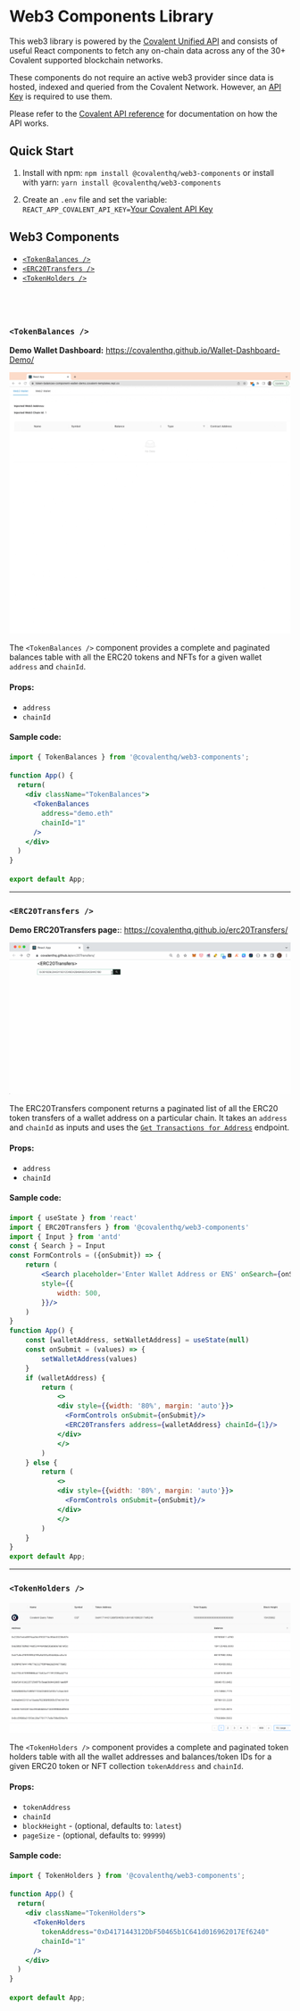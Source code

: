 # Web3 Components Library

This web3 library is powered by the [Covalent Unified API](https://www.covalenthq.com/?utm_source=web3_components&utm_medium=docs) and consists of useful React components to fetch any on-chain data across any of the 30+ Covalent supported blockchain networks.

These components do not require an active web3 provider since data is hosted, indexed and queried from the Covalent Network. However, an [API Key](https://www.covalenthq.com/platform?utm_source=web3_components&utm_medium=docs) is required to use them.

Please refer to the [Covalent API reference](https://www.covalenthq.com/docs/api/#/0/0/USD/1?utm_source=web3_components&utm_medium=docs) for documentation on how the API works.

## Quick Start

1. Install with npm: `npm install @covalenthq/web3-components` or install with yarn: `yarn install @covalenthq/web3-components`

2. Create an `.env` file and set the variable: `REACT_APP_COVALENT_API_KEY=`[Your Covalent API Key](https://covalenthq.com/platform/?utm_source=covalent-react&utm_medium=web3-resource)

## Web3 Components

- [`<TokenBalances />`](#tokenbalances)
- [`<ERC20Transfers />`](#erc20transfers)
- [`<TokenHolders />`](#tokenholders)

&nbsp;
---

### `<TokenBalances />`

**Demo Wallet Dashboard:** https://covalenthq.github.io/Wallet-Dashboard-Demo/

![Token balances demo](https://github.com/covalenthq/web3-resources/blob/main/components/src/assets/token-balances-rc-demo.gif?raw=true)

The `<TokenBalances />` component provides a complete and paginated balances table with all the ERC20 tokens and NFTs for a given wallet `address` and `chainId`.

#### Props:
- `address`
- `chainId`


#### Sample code:
```jsx
import { TokenBalances } from '@covalenthq/web3-components';

function App() {
  return(
    <div className="TokenBalances">
      <TokenBalances
        address="demo.eth"
        chainId="1"
      />
    </div>
  )
}

export default App;
```  
---

### `<ERC20Transfers />`  

**Demo ERC20Transfers page:**: https://covalenthq.github.io/erc20Transfers/

![ERC20Transfers Demo](https://github.com/covalenthq/web3-resources/blob/main/components/src/assets/erc20Transfers-rc-demo.gif?raw=true)

The ERC20Transfers component returns a paginated list of all the ERC20 token transfers of a wallet address on a particular chain. It takes an `address` and `chainId` as inputs and uses the [`Get Transactions for Address`](https://www.covalenthq.com/docs/api/#/0/Get%20transactions%20for%20address/USD/1) endpoint.

#### Props:
- `address`  
- `chainId`  

#### Sample code:
``` jsx
import { useState } from 'react'
import { ERC20Transfers } from '@covalenthq/web3-components'
import { Input } from 'antd'
const { Search } = Input
const FormControls = ({onSubmit}) => {
    return (
        <Search placeholder='Enter Wallet Address or ENS' onSearch={onSubmit} enterButton
        style={{
            width: 500,
        }}/>
    )
}
function App() {
    const [walletAddress, setWalletAddress] = useState(null)
    const onSubmit = (values) => {
        setWalletAddress(values)
    }
    if (walletAddress) {
        return (
            <>
            <div style={{width: '80%', margin: 'auto'}}>
              <FormControls onSubmit={onSubmit}/>
              <ERC20Transfers address={walletAddress} chainId={1}/>
            </div>
            </>
        )
    } else {
        return (
            <>
            <div style={{width: '80%', margin: 'auto'}}>
              <FormControls onSubmit={onSubmit}/>
            </div>
            </>
        )
    }
}
export default App;

```
---

### `<TokenHolders />`

![Token holders demo](https://github.com/covalenthq/web3-resources/blob/main/components/src/assets/token-holders-rc-demo.png?raw=true)

The `<TokenHolders />` component provides a complete and paginated token holders table with all the wallet addresses and balances/token IDs for a given ERC20 token or NFT collection `tokenAddress` and `chainId`.

#### Props:
- `tokenAddress`
- `chainId`
- `blockHeight` - (optional, defaults to: `latest`)
- `pageSize` - (optional, defaults to: `99999`)


#### Sample code:
```jsx
import { TokenHolders } from '@covalenthq/web3-components';

function App() {
  return(
    <div className="TokenHolders">
      <TokenHolders
        tokenAddress="0xD417144312DbF50465b1C641d016962017Ef6240"
        chainId="1"
      />
    </div>
  )
}

export default App;
```  
